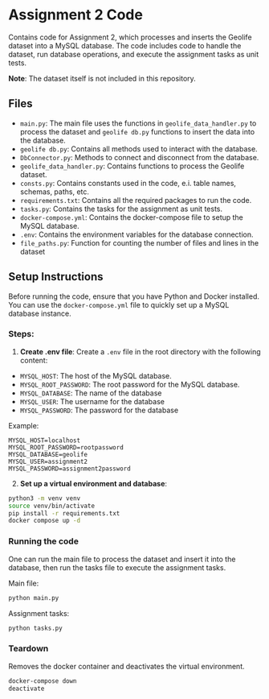 # Assignment 2 Code
Contains code for Assignment 2, which processes and inserts the Geolife 
dataset into a MySQL database. The code includes code to handle the dataset, run 
database operations, and execute the assignment tasks as unit tests. 

**Note**: The dataset itself is not included in this repository.

## Files
- `main.py`: The main file uses the functions in `geolife_data_handler.py` to process the dataset 
and `geolife db.py` functions to insert the data into the database.
- `geolife db.py`: Contains all methods used to interact with the database.
- `DbConnector.py`: Methods to connect and disconnect from the database.
- `geolife_data_handler.py`: Contains functions to process the Geolife dataset.
- `consts.py`: Contains constants used in the code, e.i. table names, schemas, paths, etc.
- `requirements.txt`: Contains all the required packages to run the code.
- `tasks.py`: Contains the tasks for the assignment as unit tests.
- `docker-compose.yml`: Contains the docker-compose file to setup the MySQL database.
- `.env`: Contains the environment variables for the database connection.
- `file_paths.py`: Function for counting the number of files and lines in the dataset

## Setup Instructions
Before running the code, ensure that you have Python and Docker installed.
You can use the `docker-compose.yml` file to quickly set up a MySQL database instance.

### Steps:
1. **Create .env file**:
Create a `.env` file in the root directory with the following content:
- `MYSQL_HOST`: The host of the MySQL database.
- `MYSQL_ROOT_PASSWORD`: The root password for the MySQL database.
- `MYSQL_DATABASE`: The name of the database
- `MYSQL_USER`: The username for the database
- `MYSQL_PASSWORD`: The password for the database

Example:
```
MYSQL_HOST=localhost
MYSQL_ROOT_PASSWORD=rootpassword
MYSQL_DATABASE=geolife
MYSQL_USER=assignment2
MYSQL_PASSWORD=assignment2password
```

2. **Set up a virtual environment and database**: 
 ```bash
python3 -m venv venv
source venv/bin/activate
pip install -r requirements.txt
docker compose up -d
 ```

### Running the code
One can run the main file to process the dataset and insert it into the database, then run the tasks file to execute 
the assignment tasks.

Main file:
```bash
python main.py
```

Assignment tasks:
```bash
python tasks.py
```
### Teardown
Removes the docker container and deactivates the virtual environment.
```bash
docker-compose down 
deactivate
```